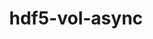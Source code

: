 ---
title: "hdf5-vol-async"
layout: cache
categories: [package, develop-2025-03-23]
meta: {"compilers": ["cce@=18.0.0", "gcc@=11.4.0", "oneapi@=2024.2.1"], "num_specs": 7, "num_specs_by_stack": {"e4s": 2, "e4s-cray-rhel": 1, "e4s-neoverse-v2": 2, "e4s-oneapi": 1, "e4s-rocm-external": 1, "root": 7}, "oss": ["rhel8", "ubuntu22.04"], "platforms": ["linux"], "stacks": ["e4s", "e4s-cray-rhel", "e4s-neoverse-v2", "e4s-oneapi", "e4s-rocm-external", "root"], "targets": ["neoverse_v2", "x86_64_v3"], "versions": ["1.7"]}
spec_details: [{"compiler": "cce@=18.0.0", "hash": "3lgszsy2wwcfq5c4nmmoih33m3k5qfhs", "os": "rhel8", "platform": "linux", "size": "-", "stacks": ["e4s-cray-rhel", "root"], "target": "x86_64_v3", "variants": ["build_system=cmake", "build_type=Release", "generator=make", "~ipo", "~memcpy"], "versions": ["1.7"]}, {"compiler": "gcc@=11.4.0", "hash": "czph4ekjkz3f3f4s3midtrk4m3wnvhnz", "os": "ubuntu22.04", "platform": "linux", "size": "-", "stacks": ["e4s-neoverse-v2", "root"], "target": "neoverse_v2", "variants": ["build_system=cmake", "build_type=Release", "generator=make", "~ipo", "~memcpy"], "versions": ["1.7"]}, {"compiler": "gcc@=11.4.0", "hash": "g3ghl7u5zn2ozryoe52veqjmmh2kkmb2", "os": "ubuntu22.04", "platform": "linux", "size": "-", "stacks": ["e4s", "root"], "target": "x86_64_v3", "variants": ["build_system=cmake", "build_type=Release", "generator=make", "~ipo", "~memcpy"], "versions": ["1.7"]}, {"compiler": "gcc@=11.4.0", "hash": "lvqomdo53g66om73rb5pggn6f3lnes2f", "os": "ubuntu22.04", "platform": "linux", "size": "-", "stacks": ["e4s", "root"], "target": "x86_64_v3", "variants": ["build_system=cmake", "build_type=Release", "generator=make", "~ipo", "~memcpy"], "versions": ["1.7"]}, {"compiler": "oneapi@=2024.2.1", "hash": "mw5gblryd3jzbma3bcjqlt5d4kwykq3d", "os": "ubuntu22.04", "platform": "linux", "size": "-", "stacks": ["e4s-oneapi", "root"], "target": "x86_64_v3", "variants": ["build_system=cmake", "build_type=Release", "generator=make", "~ipo", "~memcpy"], "versions": ["1.7"]}, {"compiler": "gcc@=11.4.0", "hash": "poh7o5wdx3fgdj4bwfte3ueuuqioowhl", "os": "ubuntu22.04", "platform": "linux", "size": "-", "stacks": ["e4s-neoverse-v2", "root"], "target": "neoverse_v2", "variants": ["build_system=cmake", "build_type=Release", "generator=make", "~ipo", "~memcpy"], "versions": ["1.7"]}, {"compiler": "gcc@=11.4.0", "hash": "u7za3alu23upu3lidrnev7yvfzbrritw", "os": "ubuntu22.04", "platform": "linux", "size": "-", "stacks": ["e4s-rocm-external", "root"], "target": "x86_64_v3", "variants": ["build_system=cmake", "build_type=Release", "generator=make", "~ipo", "~memcpy"], "versions": ["1.7"]}]
---